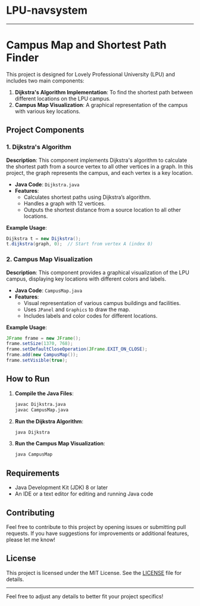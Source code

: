 # LPU-navsystem


---

# Campus Map and Shortest Path Finder

This project is designed for Lovely Professional University (LPU) and includes two main components:

1. **Dijkstra's Algorithm Implementation**: To find the shortest path between different locations on the LPU campus.
2. **Campus Map Visualization**: A graphical representation of the campus with various key locations.

## Project Components

### 1. Dijkstra's Algorithm

**Description**: This component implements Dijkstra's algorithm to calculate the shortest path from a source vertex to all other vertices in a graph. In this project, the graph represents the campus, and each vertex is a key location.

- **Java Code**: `Dijkstra.java`
- **Features**:
  - Calculates shortest paths using Dijkstra’s algorithm.
  - Handles a graph with 12 vertices.
  - Outputs the shortest distance from a source location to all other locations.

**Example Usage**:
```java
Dijkstra t = new Dijkstra();
t.dijkstra(graph, 0);  // Start from vertex A (index 0)
```

### 2. Campus Map Visualization

**Description**: This component provides a graphical visualization of the LPU campus, displaying key locations with different colors and labels.

- **Java Code**: `CampusMap.java`
- **Features**:
  - Visual representation of various campus buildings and facilities.
  - Uses `JPanel` and `Graphics` to draw the map.
  - Includes labels and color codes for different locations.

**Example Usage**:
```java
JFrame frame = new JFrame();
frame.setSize(1370, 768);
frame.setDefaultCloseOperation(JFrame.EXIT_ON_CLOSE);
frame.add(new CampusMap());
frame.setVisible(true);
```

## How to Run

1. **Compile the Java Files**:
   ```bash
   javac Dijkstra.java
   javac CampusMap.java
   ```

2. **Run the Dijkstra Algorithm**:
   ```bash
   java Dijkstra
   ```

3. **Run the Campus Map Visualization**:
   ```bash
   java CampusMap
   ```

## Requirements

- Java Development Kit (JDK) 8 or later
- An IDE or a text editor for editing and running Java code

## Contributing

Feel free to contribute to this project by opening issues or submitting pull requests. If you have suggestions for improvements or additional features, please let me know!

## License

This project is licensed under the MIT License. See the [LICENSE](LICENSE) file for details.

---

Feel free to adjust any details to better fit your project specifics!
